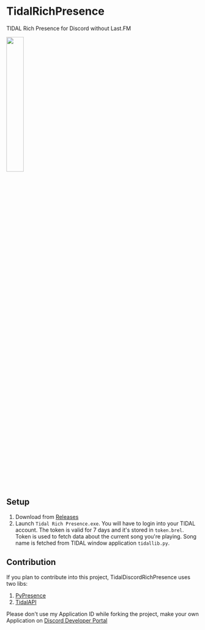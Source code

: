 # TidalRichPresence
 TIDAL Rich Presence for Discord without Last.FM

<img src="https://i.imgur.com/5hRCJEk.png" width=30%>

## Setup
1. Download from [Releases](https://github.com/Santoryo/TidalDiscordRichPresence/releases)
2. Launch `Tidal Rich Presence.exe`. You will have to login into your TIDAL account. The token is valid for 7 days and it's stored in `token.brel`. Token is used to fetch data about the current song you're playing. Song name is fetched from TIDAL window application `tidallib.py`.

## Contribution

If you plan to contribute into this project, TidalDiscordRichPresence uses two libs:
1. [PyPresence](https://github.com/qwertyquerty/pypresence/)
2. [TidalAPI](https://pypi.org/project/tidalapi/)

Please don't use my Application ID while forking the project, make your own Application on [Discord Developer Portal](https://discord.com/developers/applications)
